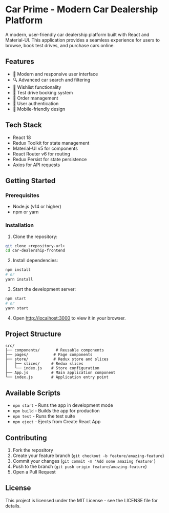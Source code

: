 # Car Prime - Modern Car Dealership Platform

A modern, user-friendly car dealership platform built with React and Material-UI. This application provides a seamless experience for users to browse, book test drives, and purchase cars online.

## Features

- 🚗 Modern and responsive user interface
- 🔍 Advanced car search and filtering
- 💝 Wishlist functionality
- 📅 Test drive booking system
- 🛒 Order management
- 👤 User authentication
- 📱 Mobile-friendly design

## Tech Stack

- React 18
- Redux Toolkit for state management
- Material-UI v5 for components
- React Router v6 for routing
- Redux Persist for state persistence
- Axios for API requests

## Getting Started

### Prerequisites

- Node.js (v14 or higher)
- npm or yarn

### Installation

1. Clone the repository:
```bash
git clone <repository-url>
cd car-dealership-frontend
```

2. Install dependencies:
```bash
npm install
# or
yarn install
```

3. Start the development server:
```bash
npm start
# or
yarn start
```

4. Open [http://localhost:3000](http://localhost:3000) to view it in your browser.

## Project Structure

```
src/
├── components/       # Reusable components
├── pages/           # Page components
├── store/           # Redux store and slices
│   ├── slices/     # Redux slices
│   └── index.js    # Store configuration
├── App.js          # Main application component
└── index.js        # Application entry point
```

## Available Scripts

- `npm start` - Runs the app in development mode
- `npm build` - Builds the app for production
- `npm test` - Runs the test suite
- `npm eject` - Ejects from Create React App

## Contributing

1. Fork the repository
2. Create your feature branch (`git checkout -b feature/amazing-feature`)
3. Commit your changes (`git commit -m 'Add some amazing feature'`)
4. Push to the branch (`git push origin feature/amazing-feature`)
5. Open a Pull Request

## License

This project is licensed under the MIT License - see the LICENSE file for details.
